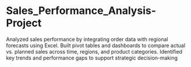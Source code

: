 # Sales_Performance_Analysis-Project
Analyzed sales performance by integrating order data with regional forecasts using Excel. Built pivot tables and dashboards to compare actual vs. planned sales across time, regions, and product categories. Identified key trends and performance gaps to support strategic decision-making
